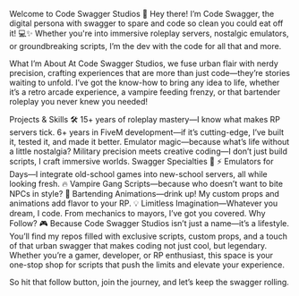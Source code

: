 Welcome to Code Swagger Studios 👾
Hey there! I’m Code Swagger, the digital persona with swagger to spare and code so clean you could eat off it! 💻✨ Whether you're into immersive roleplay servers, nostalgic emulators, or groundbreaking scripts, I’m the dev with the code for all that and more.

What I’m About
At Code Swagger Studios, we fuse urban flair with nerdy precision, crafting experiences that are more than just code—they’re stories waiting to unfold. I’ve got the know-how to bring any idea to life, whether it’s a retro arcade experience, a vampire feeding frenzy, or that bartender roleplay you never knew you needed!

Projects & Skills 🛠️
15+ years of roleplay mastery—I know what makes RP servers tick.
6+ years in FiveM development—if it’s cutting-edge, I’ve built it, tested it, and made it better.
Emulator magic—because what’s life without a little nostalgia?
Military precision meets creative coding—I don’t just build scripts, I craft immersive worlds.
Swagger Specialties 🌟
⚡ Emulators for Days—I integrate old-school games into new-school servers, all while looking fresh.
🔥 Vampire Gang Scripts—because who doesn’t want to bite NPCs in style?
🍹 Bartending Animations—drink up! My custom props and animations add flavor to your RP.
💡 Limitless Imagination—Whatever you dream, I code. From mechanics to mayors, I’ve got you covered.
Why Follow? 🎮
Because Code Swagger Studios isn’t just a name—it’s a lifestyle. You’ll find my repos filled with exclusive scripts, custom props, and a touch of that urban swagger that makes coding not just cool, but legendary. Whether you’re a gamer, developer, or RP enthusiast, this space is your one-stop shop for scripts that push the limits and elevate your experience.

So hit that follow button, join the journey, and let’s keep the swagger rolling.

